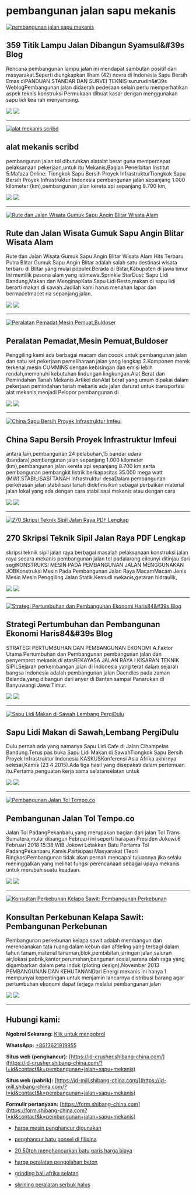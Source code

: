 # pembangunan jalan sapu mekanis

<a href="https://swt.shibang-china.com/?l=id&img&k=pembangunan+jalan+sapu+mekanis" target="_blank">![pembangunan jalan sapu mekanis](http://static.shibang-china.com/all-800x300/707.jpg)</a>

## 359 Titik Lampu Jalan Dibangun Syamsul&#39s Blog
Rencana pembangunan lampu jalan ini mendapat sambutan positif dari masyarakat.Seperti diungkapkan Ilham (42) novra di Indonesia Sapu Bersih Emas diPANDUAN STANDAR DAN SURVEI TEKNIS sururudin&#39s WeblogPembangunan jalan didaerah pedesaan selain perlu memperhatikan aspek teknis konstruksi Permukaan dibuat kasar dengan menggunakan sapu lidi kea rah menyamping.


<a href="https://whatsapp.shibangsoft.com/WhatsApp.php" target="_blank" title="WhatsApp">![](http://static.shibang-china.com/icon/whatsapp.png)</a> <a href="https://swt.shibang-china.com/?l=id&icon&k=pembangunan+jalan+sapu+mekanis" target="_blank">![](http://static.shibang-china.com/icon/chat-id.png)</a>

---

<a href="https://swt.shibang-china.com/?l=id&img&k=pembangunan+jalan+sapu+mekanis" target="_blank">![alat mekanis scribd](http://static.shibang-china.com/all-800x300/424.jpg)</a>

## alat mekanis scribd
pembangunan jalan tol dibutuhkan alatalat berat guna mempercepat pelaksanaan pekerjaan,untuk itu Mekanis,Bagian Penerbitan Institut 5.Mafaza Online: Tiongkok Sapu Bersih Proyek InfrastrukturTiongkok Sapu Bersih Proyek Infrastruktur Indonesia pembangunan jalan sepanjang 1.000 kilometer (km),pembangunan jalan kereta api sepanjang 8.700 km,


<a href="https://whatsapp.shibangsoft.com/WhatsApp.php" target="_blank" title="WhatsApp">![](http://static.shibang-china.com/icon/whatsapp.png)</a> <a href="https://swt.shibang-china.com/?l=id&icon&k=pembangunan+jalan+sapu+mekanis" target="_blank">![](http://static.shibang-china.com/icon/chat-id.png)</a>

---

<a href="https://swt.shibang-china.com/?l=id&img&k=pembangunan+jalan+sapu+mekanis" target="_blank">![Rute dan Jalan Wisata Gumuk Sapu Angin Blitar Wisata Alam](http://static.shibang-china.com/all-800x300/757.jpg)</a>

## Rute dan Jalan Wisata Gumuk Sapu Angin Blitar Wisata Alam
Rute dan Jalan Wisata Gumuk Sapu Angin Blitar Wisata Alam Hits Terbaru Putra Blitar Gumuk Sapu Angin Blitar adalah salah satu destinasi wisata terbaru di Blitar yang mulai populer.Berada di Blitar,Kabupaten di jawa timur Ini memilik pesona alam yang istimewa.Sprinkle StarDust: Sapu Lidi Bandung,Makan dan MenginapKata Sapu Lidi Resto,makan di sapu lidi berarti makan di sawah.Jadilah kami harus menahan lapar dan bermacetmacet ria sepanjang jalan.


<a href="https://whatsapp.shibangsoft.com/WhatsApp.php" target="_blank" title="WhatsApp">![](http://static.shibang-china.com/icon/whatsapp.png)</a> <a href="https://swt.shibang-china.com/?l=id&icon&k=pembangunan+jalan+sapu+mekanis" target="_blank">![](http://static.shibang-china.com/icon/chat-id.png)</a>

---

<a href="https://swt.shibang-china.com/?l=id&img&k=pembangunan+jalan+sapu+mekanis" target="_blank">![Peralatan Pemadat,Mesin Pemuat,Buldoser](http://static.shibang-china.com/all-800x300/48.jpg)</a>

## Peralatan Pemadat,Mesin Pemuat,Buldoser
Penggiling kami ada berbagai macam dan cocok untuk pembangunan jalan dan satu set pekerjaan pemeliharaan jalan yang lengkap.2.Komponen merek terkenal,mesin CUMMINS dengan kebisingan dan emisi lebih rendah,memenuhi kebutuhan lindungan lingkungan.Alat Berat dan Pemindahan Tanah Mekanis Artikel danAlat berat yang umum dipakai dalam pekerjaan pemindahan tanah mekanis ada jalan darurat untuk transportasi alat mekanis,menjadi Pelopor pembangunan di


<a href="https://whatsapp.shibangsoft.com/WhatsApp.php" target="_blank" title="WhatsApp">![](http://static.shibang-china.com/icon/whatsapp.png)</a> <a href="https://swt.shibang-china.com/?l=id&icon&k=pembangunan+jalan+sapu+mekanis" target="_blank">![](http://static.shibang-china.com/icon/chat-id.png)</a>

---

<a href="https://swt.shibang-china.com/?l=id&img&k=pembangunan+jalan+sapu+mekanis" target="_blank">![China Sapu Bersih Proyek Infrastruktur lmfeui](http://static.shibang-china.com/all-800x300/1364.jpg)</a>

## China Sapu Bersih Proyek Infrastruktur lmfeui
antara lain,pembangunan 24 pelabuhan,15 bandar udara (bandara),pembangunan jalan sepanjang 1.000 kilometer (km),pembangunan jalan kereta api sepanjang 8.700 km,serta pembangunan pembangkit listrik berkapasitas 35.000 mega watt (MW).STABILISASI TANAH Infrastruktur desaDalam pembangunan perkerasan jalan stabilisasi tanah didefinisikan sebagai perbaikan material jalan lokal yang ada dengan cara stabilisasi mekanis atau dengan cara


<a href="https://whatsapp.shibangsoft.com/WhatsApp.php" target="_blank" title="WhatsApp">![](http://static.shibang-china.com/icon/whatsapp.png)</a> <a href="https://swt.shibang-china.com/?l=id&icon&k=pembangunan+jalan+sapu+mekanis" target="_blank">![](http://static.shibang-china.com/icon/chat-id.png)</a>

---

<a href="https://swt.shibang-china.com/?l=id&img&k=pembangunan+jalan+sapu+mekanis" target="_blank">![270 Skripsi Teknik Sipil Jalan Raya PDF Lengkap](http://static.shibang-china.com/all-800x300/1513.jpg)</a>

## 270 Skripsi Teknik Sipil Jalan Raya PDF Lengkap
skripsi teknik sipil jalan raya berbagai masalah pelaksanaan konstruksi jalan raya secara mekanis pembangunan jalan tol padalarang cileunyi ditinjau dari segiKONSTRUKSI MESIN PADA PEMBANGUNAN JALAN MENGGUNAKAN JOBKonstruksi Mesin Pada Pembangunan Jalan Raya MacamMacam Jenis Mesin Mesin Penggiling Jalan Statik.Kemudi mekanis,getaran hidraulik,


<a href="https://whatsapp.shibangsoft.com/WhatsApp.php" target="_blank" title="WhatsApp">![](http://static.shibang-china.com/icon/whatsapp.png)</a> <a href="https://swt.shibang-china.com/?l=id&icon&k=pembangunan+jalan+sapu+mekanis" target="_blank">![](http://static.shibang-china.com/icon/chat-id.png)</a>

---

<a href="https://swt.shibang-china.com/?l=id&img&k=pembangunan+jalan+sapu+mekanis" target="_blank">![Strategi Pertumbuhan dan Pembangunan Ekonomi Haris84&#39s Blog](http://static.shibang-china.com/all-800x300/673.jpg)</a>

## Strategi Pertumbuhan dan Pembangunan Ekonomi Haris84&#39s Blog
STRATEGI PERTUMBUHAN DAN PEMBANGUNAN EKONOMI A.Faktor Utama Pertumbuhan dan Pembangunan pembangunan jalan dan penyemprot mekanis di atasREKAYASA JALAN RAYA I KISARAN TEKNIK SIPILSejarah perkembangan jalan di Indonesia yang terat dalam sejarah bangsa Indonesia adalah pembangunan jalan Daendles pada zaman Belanda,yang dibangun dari anyer di Banten sampai Panarukan di Banyuwangi Jawa Timur.


<a href="https://whatsapp.shibangsoft.com/WhatsApp.php" target="_blank" title="WhatsApp">![](http://static.shibang-china.com/icon/whatsapp.png)</a> <a href="https://swt.shibang-china.com/?l=id&icon&k=pembangunan+jalan+sapu+mekanis" target="_blank">![](http://static.shibang-china.com/icon/chat-id.png)</a>

---

<a href="https://swt.shibang-china.com/?l=id&img&k=pembangunan+jalan+sapu+mekanis" target="_blank">![Sapu Lidi Makan di Sawah,Lembang PergiDulu](http://static.shibang-china.com/all-800x300/450.jpg)</a>

## Sapu Lidi Makan di Sawah,Lembang PergiDulu
Dulu pernah ada yang namanya Sapu Lidi Cafe di Jalan Cihampelas Bandung.Terus pas buka Sapu Lidi Makan di SawahTiongkok Sapu Bersih Proyek Infrastruktur Indonesia KASKUSKonferensi Asia Afrika akhirnya selesai,Kamis (23 4 2015).Ada tiga hasil yang disepakati dalam pertemuan itu.Pertama,penguatan kerja sama selatanselatan untuk


<a href="https://whatsapp.shibangsoft.com/WhatsApp.php" target="_blank" title="WhatsApp">![](http://static.shibang-china.com/icon/whatsapp.png)</a> <a href="https://swt.shibang-china.com/?l=id&icon&k=pembangunan+jalan+sapu+mekanis" target="_blank">![](http://static.shibang-china.com/icon/chat-id.png)</a>

---

<a href="https://swt.shibang-china.com/?l=id&img&k=pembangunan+jalan+sapu+mekanis" target="_blank">![Pembangunan Jalan Tol Tempo.co](http://static.shibang-china.com/all-800x300/1021.jpg)</a>

## Pembangunan Jalan Tol Tempo.co
Jalan Tol PadangPekanbaru,yang merupakan bagian dari jalan Tol Trans Sumatera,mulai dibangun Februari ini seperti harapan Presiden Jokowi.6 Februari 2018 15:38 WIB Jokowi Letakkan Batu Pertama Tol PadangPekanbaru,Kamis.Partisipasi Masyarakat (Teori Ringkas)Pembangunan tidak akan pernah mencapai tujuannya jika selalu meninggalkan yang melihat fungsi perencanaan sebagai upaya mekanis untuk merubah suatu keadaan.


<a href="https://whatsapp.shibangsoft.com/WhatsApp.php" target="_blank" title="WhatsApp">![](http://static.shibang-china.com/icon/whatsapp.png)</a> <a href="https://swt.shibang-china.com/?l=id&icon&k=pembangunan+jalan+sapu+mekanis" target="_blank">![](http://static.shibang-china.com/icon/chat-id.png)</a>

---

<a href="https://swt.shibang-china.com/?l=id&img&k=pembangunan+jalan+sapu+mekanis" target="_blank">![Konsultan Perkebunan Kelapa Sawit: Pembangunan Perkebunan](http://static.shibang-china.com/all-800x300/1406.jpg)</a>

## Konsultan Perkebunan Kelapa Sawit: Pembangunan Perkebunan
Pembangunan perkebunan kelapa sawit adalah membangun dan merencanakan tata ruang dalam kebun dan afdeling yang terbagi dalam tahun tanam,material tanaman,blok,pembibitan,jaringan jalan,saluran air,lokasi pabrik,kantor,perumahan,bangunan sosial,sarana olah raga yang digambarkan dalam peta induk (ploting design).November 2013 PEMBANGUNAN DAN KEHUTANANDari Energi mekanis ini hanya 1 mempunyai kepentingan untuk menjamin lancarnya distribusi barang agar pertumbuhan ekonomi dapat terjaga melalui pembangunan jalan


<a href="https://whatsapp.shibangsoft.com/WhatsApp.php" target="_blank" title="WhatsApp">![](http://static.shibang-china.com/icon/whatsapp.png)</a> <a href="https://swt.shibang-china.com/?l=id&icon&k=pembangunan+jalan+sapu+mekanis" target="_blank">![](http://static.shibang-china.com/icon/chat-id.png)</a>

---
## Hubungi kami:

**Ngobrol Sekarang:** [Klik untuk mengobrol](https://swt.shibang-china.com?l=id&contact&k=pembangunan+jalan+sapu+mekanis)

**WhatsApp:**  [+8613621919955](https://whatsapp.shibangsoft.com/WhatsApp.php)

**Situs web (penghancur):** [https://id-crusher.shibang-china.com/](https://id-crusher.shibang-china.com/?l=id&contact&k=pembangunan+jalan+sapu+mekanis)

**Situs web (pabrik):** [https://id-mill.shibang-china.com/](https://id-mill.shibang-china.com/?l=id&contact&k=pembangunan+jalan+sapu+mekanis)

**Formulir pertanyaan:** [https://form.shibang-china.com](https://form.shibang-china.com?l=id&contact&k=pembangunan+jalan+sapu+mekanis)

* [harga mesin penghancur digunakan](../35/harga%20mesin%20penghancur%20digunakan.md)

* [penghancur batu ponsel di filipina](../34/penghancur%20batu%20ponsel%20di%20filipina.md)

* [20 50tph menghancurkan batu garis harga biaya](../33/20%2050tph%20menghancurkan%20batu%20garis%20harga%20biaya.md)

* [harga peralatan pengolahan beton](../38/harga%20peralatan%20pengolahan%20beton.md)

* [grinding ball afrika selatan](../38/grinding%20ball%20afrika%20selatan.md)

* [skrining peralatan serbuk halus](../39/skrining%20peralatan%20serbuk%20halus.md)